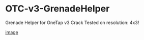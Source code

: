 # OTC-v3-GrenadeHelper
Grenade Helper for OneTap v3 Crack
Tested on resolution: 4x3!

[image](https://user-images.githubusercontent.com/35975332/113495304-294c2600-950a-11eb-990b-5021f95cfcc3.png)
